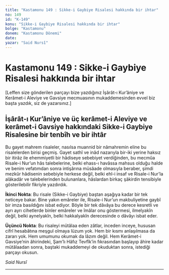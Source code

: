 ```yaml
---
title: "Kastamonu 149 : Sikke-i Gaybiye Risalesi hakkında bir ihtar"
no: 149
id: "K-149"
konu: "Sikke-i Gaybiye Risalesi hakkında bir ihtar"
bolge: "Kastamonu"
donem: "Kastamonu Dönemi"
date: 
yazar: "Said Nursî"
---
```


# Kastamonu 149 : Sikke-i Gaybiye Risalesi hakkında bir ihtar

<p class="takdim">[Leffen size gönderilen parçayı bize yazdığınız İşârât-ı Kur’âniye ve Kerâmet-i Aleviye ve Gavsiye mecmuasının mukaddemesinden evvel biz başta yazdık, siz de yazarsınız.]</p>

## İşârât-ı Kur’âniye ve üç kerâmet-i Aleviye ve kerâmet-i Gavsiye hakkındaki Sikke-i Gaybiye Risalesine bir tenbîh ve bir ihtâr

Bu gayet mahrem risaleler, nasılsa muannid bir nâmahremin eline bu risalelerden birisi geçmiş. Gayet sathî ve inâd nazarıyla bir-iki yerine haksız bir itirâz ile ehemmiyetli bir hâdiseye sebebiyet verdiğinden, bu mecmûa Risale-i Nur’un hâs talebelerine, belki ehass-ı havâssa mahsus olduğu halde ve benim vefatımdan sonra intişârına müsâade olmasıyla beraber, şimdi mezkûr hâdisenin sebebiyle herkese değil, belki ehl-i insaf ve Risale-i Nur’la alâkadâr ve talebelerinden bulunanlara, hâslardan birkaç şâkirdin tensibiyle gösterilebilir fikriyle yazdırdık.

**İkinci Nokta**: Bu risale (Sikke-i Gaybiye) baştan aşağıya kadar bir tek neticeye bakar. Bine yakın emâreler ile, Risale-i Nur’un makbuliyetine gaybî bir imza basıldığını isbat ediyor. Böyle bir tek dâvâya bu derece kesretli ve ayrı ayrı cihetlerde binler emâreler ve îmâlar onu göstermesi, ilmelyakîn değil, belki aynelyakîn, belki hakkalyakîn derecesinde o dâvâyı isbat eder.

**Üçüncü Nokta**: Bu risaleyi mütâlaa eden zâtlar, inceden inceye, hususan cifrî hesabâtına meşgul olmaya lüzum yok. Hem bir kısmı anlaşılmasa da zararı yok. Hem umumunu okumak da lâzım değil. Hem Kerâmet-i Gavsiye’nin âhirindeki, Şam’lı Hâfız Tevfîk’in fıkrasından başlayıp âhire kadar mütâlaadan sonra, baştaki mukaddemeyi de okuduktan sonra, istediği parçayı okusun.

*Said Nursî*

***
